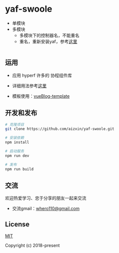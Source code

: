 # yaf-swoole
  - 单模块 
  - 多模块
     - 多模块下的控制器名，不能重名
     - 重名，重新安装yaf，参考[这里](https://blog.csdn.net/jrlapple/article/details/9341581)
     ```
## 运用
  - 应用 hyperf 许多的 协程组件库
  - 详细用法参考[这里](https://doc.hyperf.io/#/zh/awesome-components)

  - 模板使用：[vueBlog-template](https://github.com/uncleLian/vueBlog-template)


## 开发和发布
```bash
# 克隆项目
git clone https://github.com/aizxin/yaf-swoole.git

# 安装依赖
npm install

# 启动服务
npm run dev

# 发布
npm run build

```

## 交流
欢迎热爱学习、忠于分享的朋友一起来交流
- 交流gmail：whero110@gmail.com

## License
[MIT](http://opensource.org/licenses/MIT)

Copyright (c) 2018-present
